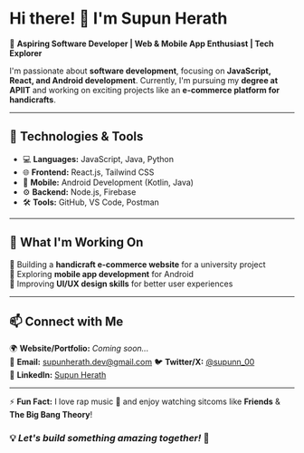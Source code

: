 # Hi there! 👋 I'm Supun Herath  

🎯 **Aspiring Software Developer | Web & Mobile App Enthusiast | Tech Explorer**  

I'm passionate about **software development**, focusing on **JavaScript, React, and Android development**. Currently, I'm pursuing my **degree at APIIT** and working on exciting projects like an **e-commerce platform for handicrafts**.  

---

## 🔧 Technologies & Tools  
- 💻 **Languages:** JavaScript, Java, Python  
- 🌐 **Frontend:** React.js, Tailwind CSS  
- 📱 **Mobile:** Android Development (Kotlin, Java)  
- ⚙️ **Backend:** Node.js, Firebase  
- 🛠️ **Tools:** GitHub, VS Code, Postman  

---

## 📌 What I'm Working On  
🚀 Building a **handicraft e-commerce website** for a university project  
📱 Exploring **mobile app development** for Android  
🎯 Improving **UI/UX design skills** for better user experiences  

---

## 📫 Connect with Me  
🌍 **Website/Portfolio:** _Coming soon..._  
📧 **Email:** supunherath.dev@gmail.com 
🐦 **Twitter/X:** [@supunn_00](https://twitter.com/)  
💼 **LinkedIn:** [Supun Herath](https://linkedin.com/)  

---

⚡ **Fun Fact:** I love rap music 🎵 and enjoy watching sitcoms like **Friends** & **The Big Bang Theory**!  

### 💡 *Let's build something amazing together!* 🚀
